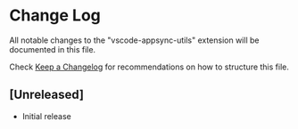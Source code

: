 # Change Log

All notable changes to the "vscode-appsync-utils" extension will be documented in this file.

Check [Keep a Changelog](http://keepachangelog.com/) for recommendations on how to structure this file.

## [Unreleased]

- Initial release